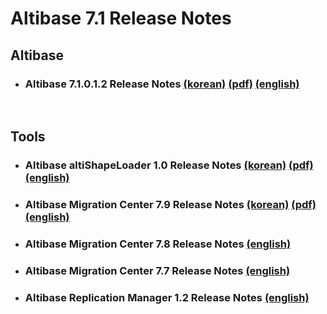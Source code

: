 # Altibase 7.1 Release Notes

## Altibase

- ### Altibase 7.1.0.1.2 Release Notes [(korean)](https://github.com/ALTIBASE/Documents/blob/master/ReleaseNotes/kor/Altibase_7_1_0_1_2_Release_Notes.md) [(pdf)](https://github.com/ALTIBASE/Documents/blob/master/ReleaseNotes/kor/pdf/Altibase_7_1_0_1_2_Release_Notes.pdf) [(english)](https://github.com/ALTIBASE/Documents/blob/master/ReleaseNotes/eng/Altibase_7_1_0_1_2_Release_Notes.md)

<br/>

## Tools

- ### Altibase altiShapeLoader 1.0 Release Notes [(korean)](https://github.com/ALTIBASE/Documents/blob/master/ReleaseNotes/kor/Altibase_altiShapeLoader_1_0_Release_Notes.md) [(pdf)](https://github.com/ALTIBASE/Documents/blob/master/ReleaseNotes/kor/pdf/altiShapeLoader%20Release%20Notes.pdf) [(english)](https://github.com/ALTIBASE/Documents/blob/master/ReleaseNotes/eng/Altibase_altiShapeLoader_1_0_Release_Notes.md)

- ### Altibase Migration Center 7.9 Release Notes [(korean)](https://github.com/ALTIBASE/Documents/blob/master/ReleaseNotes/kor/Altibase_Migration_Center_7_9_Release_Notes.md) [(pdf)](https://github.com/ALTIBASE/Documents/blob/master/ReleaseNotes/kor/pdf/Altibase%20Migration%20Center%207.9%20Release%20Notes.pdf) [(english)](https://github.com/ALTIBASE/Documents/blob/master/ReleaseNotes/eng/Altibase_Migration_Center_7_9_Release_Notes.md)

- ### Altibase Migration Center 7.8 Release Notes [(english)](https://github.com/ALTIBASE/Documents/blob/master/ReleaseNotes/eng/Altibase_Migration_Center_7_8_Release_Notes.md)

- ### Altibase Migration Center 7.7 Release Notes [(english)](https://github.com/ALTIBASE/Documents/blob/master/ReleaseNotes/eng/Altibase_Migration_Center_7_7_Release_Notes.md)

- ### Altibase Replication Manager 1.2 Release Notes [(english)](https://github.com/ALTIBASE/Documents/blob/QA-patchnotes/ReleaseNotes/eng/Altibase_Replication_Manager_1_2_Release_Notes.md)

